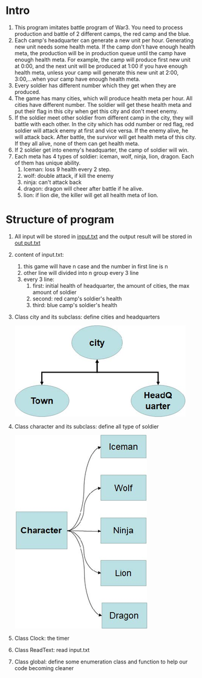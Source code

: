 # Intro

1. This program imitates battle program of War3. You need to process production and battle of 2 different camps, the red camp and the blue.
2. Each camp's headquarter can generate a new unit per hour. Generating new unit needs some health meta. If the camp don't have enough health meta, the production will be in production queue until the camp have enough health meta. For example, the camp will produce first new unit at 0:00, and the next unit will be produced at 1:00 if you have enough health meta, unless your camp will generate this new unit at 2:00, 3:00,...when your camp have enough health meta. 
3. Every soldier has different number which they get when they are produced.
4. The game has many cities, which will produce health meta per hour. All cities have different number. The soldier will get these health meta and put their flag in this city when get this city and don't meet enemy. 
5. If the soldier meet other soldier from different camp in the city, they will battle with each other. In the city which has odd number or red flag, red soldier will attack enemy at first and vice versa. If the enemy alive, he will attack back. After battle, the survivor will get health meta of this city. If they all alive, none of them can get health meta.
6. If 2 soldier get into enemy's headquarter, the camp of soldier will win.
7. Each meta has 4 types of soldier: iceman, wolf, ninja, lion, dragon. Each of them has unique ability.
   1. Iceman: loss 9 health every 2 step.
   2. wolf:  double attack, if kill the enemy
   3. ninja: can't attack back
   4. dragon: dragon will cheer after battle if he alive.
   5. lion: if lion die, the killer will get all health meta of lion.

# Structure of program

1. All input will be stored in [input.txt](https://github.com/DOHZH/work-of-C-/blob/master/WOW/input.txt) and the output result will be stored in [out put.txt](https://github.com/DOHZH/work-of-C-/blob/master/WOW/output.txt)

2. content of input.txt:

   1. this game will have n case and the number in first line is n
   2. other line will divided into n group every 3 line
   3. every 3 line:
      1. first: initial health of headquarter, the amount of cities, the max amount of soldier 
      2. second: red camp's  soldier's health
      3. third: blue camp's soldier's health 

3. Class city and its subclass: define cities and headquarters

   ![](https://github.com/DOHZH/work-of-C-/blob/master/pic/city_WOW.jpg?raw=true)

4. Class character and its subclass: define all type of soldier

   ![](https://github.com/DOHZH/work-of-C-/blob/master/pic/character_WOW.jpg?raw=true)

5. Class Clock: the timer

6. Class ReadText: read input.txt

7. Class global: define some enumeration class and function to help our code becoming cleaner
